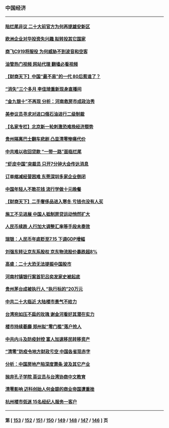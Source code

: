 ### 中国经济
---
#### [陷烂尾非议 二十大前官方为何再提雄安新区](../../pages/ncid283/n13829586.md?09212045) 
#### [欧洲企业对华投资失兴趣 拟转投其它国家](../../pages/ncid283/n13829495.md?09212045) 
#### [商飞C919将服役 为何威胁不到波音和空客](../../pages/ncid283/n13829235.md?09212045) 
#### [油管热门视频 网站代理 翻墙必看视频](http://209.222.30.114:81/youtube.html?09212045)
#### [【财商天下】中国“最不易”的一代 80后惹谁了？](../../pages/ncid283/n13829078.md?09212045) 
#### [“消失”三个多月 李佳琦重新现身直播间](../../pages/ncid283/n13829168.md?09212045) 
#### [“金九银十”不再现 分析：河南救房市成政治秀](../../pages/ncid283/n13828881.md?09212045) 
#### [美参议员寻求对进口俄石油进行二级制裁](../../pages/ncid283/n13829145.md?09212045) 
#### [【名家专栏】北京新一轮刺激恐难挽经济颓势](../../pages/ncid283/n13828954.md?09212045) 
#### [贵州隔离巴士翻车悲剧 凸显清零惨痛代价](../../pages/ncid283/n13828970.md?09212045) 
#### [中共难以收回贷款 “一带一路”面临烂尾](../../pages/ncid283/n13829057.md?09212045) 
#### [“虾皮中国”突裁员 只开7分钟大会传达消息](../../pages/ncid283/n13828896.md?09212045) 
#### [订单缩减经营困难 东莞深圳多家企业倒闭](../../pages/ncid283/n13828837.md?09212045) 
#### [中国年轻人不敢花钱 流行学做十元晚餐](../../pages/ncid283/n13828430.md?09212045) 
#### [【财商天下】二手奢侈品进入寒冬 亏钱也没有人买](../../pages/ncid283/n13828509.md?09212045) 
#### [施工不见进展 中国人抵制房贷运动悄然扩大](../../pages/ncid283/n13828435.md?09212045) 
#### [人民币续跌 人行加大调整汇率等手段未奏效](../../pages/ncid283/n13828464.md?09212045) 
#### [瑞银：人民币年底贬至7.15 下调GDP增幅](../../pages/ncid283/n13828517.md?09212045) 
#### [刘强东转让京东系股权 京东物流股价暴跌超8%](../../pages/ncid283/n13828425.md?09212045) 
#### [高盛：二十大恐无法提振中国股市](../../pages/ncid283/n13828419.md?09212045) 
#### [河南村镇银行案首犯吕奕发家史被起底](../../pages/ncid283/n13828218.md?09212045) 
#### [贵州茅台成被执行人 “执行标的”20万元](../../pages/ncid283/n13828198.md?09212045) 
#### [中共二十大临近 大陆楼市景气不给力](../../pages/ncid283/n13828186.md?09212045) 
#### [台湾宛如压不扁的玫瑰 谢金河看好其潜在实力](../../pages/ncid283/n13828138.md?09212045) 
#### [楼市持续萎靡 郑州拟“零门槛”落户抢人](../../pages/ncid283/n13828040.md?09212045) 
#### [中共内斗及防疫封控 富人加速移民转移资产](../../pages/ncid283/n13828035.md?09212045) 
#### [“清零”防疫令地方财政亏空 中国各省现赤字](../../pages/ncid283/n13827938.md?09212045) 
#### [分析：中国房地产陷深度萧条 波及其它产业](../../pages/ncid283/n13827803.md?09212045) 
#### [抛弃孔子学院 英议员与台湾协商中文教育](../../pages/ncid283/n13827695.md?09212045) 
#### [清零影响 迈科创始人何金碧的商业帝国遭重挫](../../pages/ncid283/n13827674.md?09212045) 
#### [杭州楼市低迷 15名经纪人服务一客户](../../pages/ncid283/n13827553.md?09212045) 

---
#### 第 [ [153](./153.md?09212045) / [152](./152.md?09212045) / [151](./151.md?09212045) / [150](./150.md?09212045) / [149](./149.md?09212045) / [148](./148.md?09212045) / [147](./147.md?09212045) / [146](./146.md?09212045) ] 页

